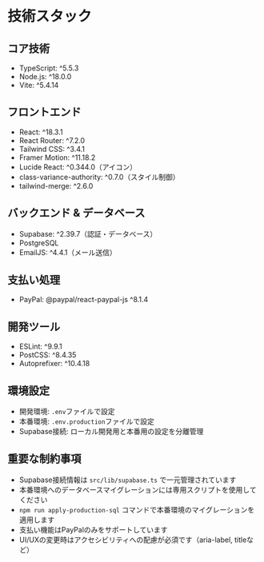 # 技術スタック

## コア技術
- TypeScript: ^5.5.3
- Node.js: ^18.0.0
- Vite: ^5.4.14

## フロントエンド
- React: ^18.3.1
- React Router: ^7.2.0
- Tailwind CSS: ^3.4.1
- Framer Motion: ^11.18.2
- Lucide React: ^0.344.0（アイコン）
- class-variance-authority: ^0.7.0（スタイル制御）
- tailwind-merge: ^2.6.0

## バックエンド & データベース
- Supabase: ^2.39.7（認証・データベース）
- PostgreSQL
- EmailJS: ^4.4.1（メール送信）

## 支払い処理
- PayPal: @paypal/react-paypal-js ^8.1.4

## 開発ツール
- ESLint: ^9.9.1
- PostCSS: ^8.4.35
- Autoprefixer: ^10.4.18

## 環境設定
- 開発環境: `.env`ファイルで設定
- 本番環境: `.env.production`ファイルで設定
- Supabase接続: ローカル開発用と本番用の設定を分離管理

## 重要な制約事項
- Supabase接続情報は `src/lib/supabase.ts` で一元管理されています
- 本番環境へのデータベースマイグレーションには専用スクリプトを使用してください
- `npm run apply-production-sql` コマンドで本番環境のマイグレーションを適用します
- 支払い機能はPayPalのみをサポートしています
- UI/UXの変更時はアクセシビリティへの配慮が必須です（aria-label, titleなど）